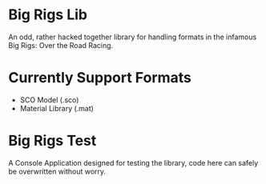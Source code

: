 # Big Rigs Lib
An odd, rather hacked together library for handling formats in the infamous Big Rigs: Over the Road Racing.

# Currently Support Formats
- SCO Model (.sco)
- Material Library (.mat)


# Big Rigs Test
A Console Application designed for testing the library, code here can safely be overwritten without worry.